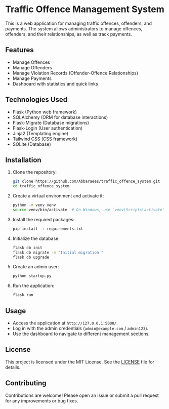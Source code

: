 # Traffic Offence Management System

This is a web application for managing traffic offences, offenders, and payments. The system allows administrators to manage offences, offenders, and their relationships, as well as track payments.

## Features

- Manage Offences
- Manage Offenders
- Manage Violation Records (Offender-Offence Relationships)
- Manage Payments
- Dashboard with statistics and quick links

## Technologies Used

- Flask (Python web framework)
- SQLAlchemy (ORM for database interactions)
- Flask-Migrate (Database migrations)
- Flask-Login (User authentication)
- Jinja2 (Templating engine)
- Tailwind CSS (CSS framework)
- SQLite (Database)

## Installation

1. Clone the repository:

    ```sh
    git clone https://github.com/Abbaraees/traffic_offence_system.git
    cd traffic_offence_system
    ```

2. Create a virtual environment and activate it:

    ```sh
    python -m venv venv
    source venv/bin/activate  # On Windows, use `venv\Scripts\activate`
    ```

3. Install the required packages:

    ```sh
    pip install -r requirements.txt
    ```

4. Initialize the database:

    ```sh
    flask db init
    flask db migrate -m "Initial migration."
    flask db upgrade
    ```

5. Create an admin user:

    ```sh
    python startup.py
    ```

6. Run the application:

    ```sh
    flask run
    ```

## Usage

- Access the application at `http://127.0.0.1:5000/`.
- Log in with the admin credentials (`admin@example.com` / `admin123`).
- Use the dashboard to navigate to different management sections.


## License

This project is licensed under the MIT License. See the [LICENSE](LICENSE) file for details.

## Contributing

Contributions are welcome! Please open an issue or submit a pull request for any improvements or bug fixes.
